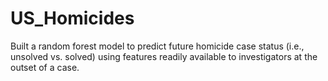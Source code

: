 # US_Homicides
Built a random forest model to predict future homicide case status (i.e., unsolved vs. solved) using features readily available to investigators at the outset of a case.
